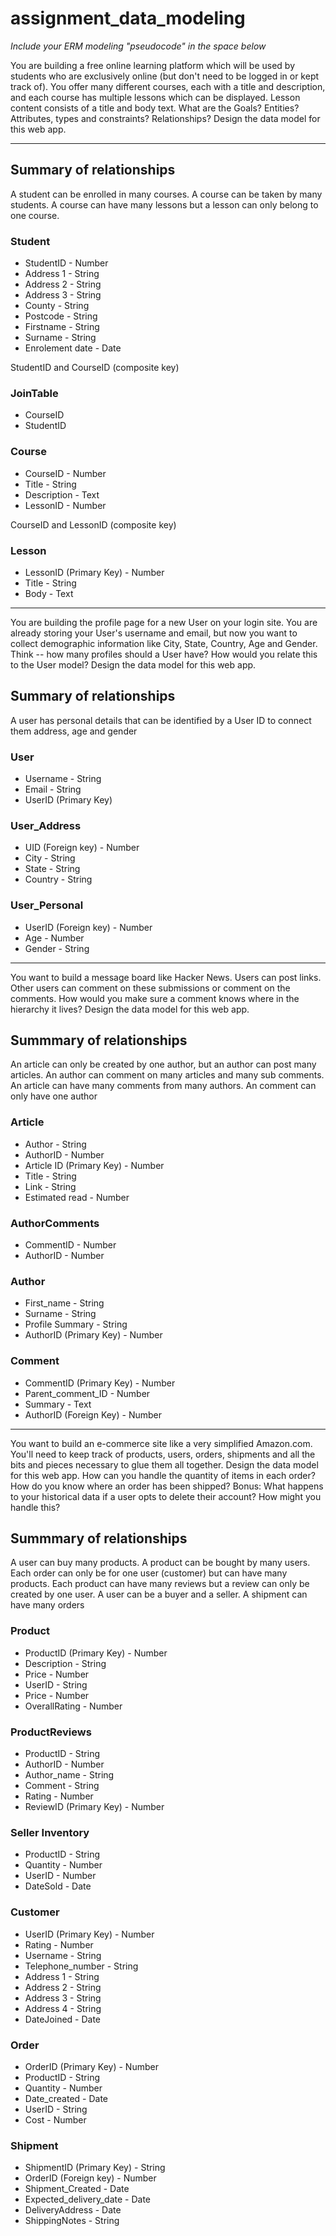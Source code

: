 # assignment_data_modeling

*Include your ERM modeling "pseudocode" in the space below*

You are building a free online learning platform which will be used by students who are exclusively online (but don't need to be logged in or kept track of). You offer many different courses, each with a title and description, and each course has multiple lessons which can be displayed. Lesson content consists of a title and body text. What are the Goals? Entities? Attributes, types and constraints? Relationships? Design the data model for this web app.

---------------------------------

## Summary of relationships
A student can be enrolled in many courses.
A course can be taken by many students.
A course can have many lessons but a lesson can only belong to one course.

### Student
- StudentID - Number
- Address 1 - String
- Address 2 - String
- Address 3 - String
- County - String
- Postcode - String
- Firstname - String
- Surname - String
- Enrolement date - Date

StudentID and CourseID (composite key)

### JoinTable
- CourseID
- StudentID

### Course
- CourseID - Number
- Title - String
- Description - Text
- LessonID - Number

CourseID and LessonID (composite key)

### Lesson
- LessonID (Primary Key) - Number 
- Title - String
- Body - Text

--------------------------------

You are building the profile page for a new User on your login site. You are already storing your User's username and email, but now you want to collect demographic information like City, State, Country, Age and Gender. Think -- how many profiles should a User have? How would you relate this to the User model? Design the data model for this web app.

## Summary of relationships
A user has personal details that can be identified by a User ID to connect them address, age and gender

### User
- Username - String
- Email - String
- UserID (Primary Key)

### User_Address
- UID (Foreign key) - Number
- City - String
- State - String
- Country - String

### User_Personal
- UserID (Foreign key) - Number
- Age - Number
- Gender - String

-----------------------------------

You want to build a message board like Hacker News. Users can post links. Other users can comment on these submissions or comment on the comments. How would you make sure a comment knows where in the hierarchy it lives? Design the data model for this web app.

## Summmary of relationships
An article can only be created by one author, but an author can post many articles.
An author can comment on many articles and many sub comments.
An article can have many comments from many authors.
An comment can only have one author

### Article
- Author - String
- AuthorID - Number
- Article ID (Primary Key) - Number
- Title - String
- Link - String
- Estimated read - Number

### AuthorComments
- CommentID - Number
- AuthorID - Number

### Author
- First_name - String
- Surname  - String
- Profile Summary - String
- AuthorID (Primary Key) - Number

### Comment
- CommentID (Primary Key) - Number
- Parent_comment_ID - Number
- Summary - Text
- AuthorID (Foreign Key) - Number


------------------------------------
You want to build an e-commerce site like a very simplified Amazon.com. You'll need to keep track of products, users, orders, shipments and all the bits and pieces necessary to glue them all together. Design the data model for this web app. How can you handle the quantity of items in each order? How do you know where an order has been shipped? Bonus: What happens to your historical data if a user opts to delete their account? How might you handle this?

## Summmary of relationships
A user can buy many products.
A product can be bought by many users.
Each order can only be for one user (customer) but can have many products.
Each product can have many reviews but a review can only be created by one user.
A user can be a buyer and a seller.
A shipment can have many orders


### Product
- ProductID (Primary Key) - Number
- Description - String
- Price - Number
- UserID - String
- Price - Number
- OverallRating - Number

### ProductReviews
- ProductID - String
- AuthorID - Number
- Author_name - String
- Comment - String
- Rating - Number
- ReviewID (Primary Key) - Number


### Seller Inventory
- ProductID - String
- Quantity - Number
- UserID  - Number
- DateSold - Date


### Customer
- UserID (Primary Key) - Number 
- Rating - Number
- Username - String
- Telephone_number - String
- Address 1 - String
- Address 2 - String
- Address 3 - String
- Address 4 - String
- DateJoined - Date


### Order
- OrderID (Primary Key) - Number
- ProductID - String
- Quantity - Number
- Date_created - Date
- UserID - String
- Cost - Number


### Shipment
- ShipmentID (Primary Key) - String
- OrderID (Foreign key) - Number
- Shipment_Created - Date
- Expected_delivery_date - Date
- DeliveryAddress - Date
- ShippingNotes - String
